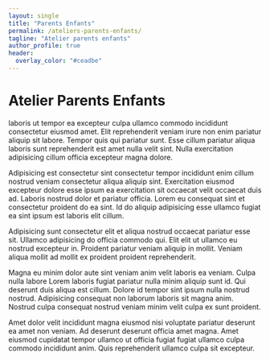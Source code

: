```yaml
---
layout: single
title: "Parents Enfants"
permalink: /ateliers-parents-enfants/
tagline: "Atelier parents enfants"
author_profile: true
header:
  overlay_color: "#ceadbe"
---
```


# Atelier Parents Enfants 

laboris ut tempor ea excepteur culpa ullamco commodo incididunt consectetur eiusmod amet. Elit reprehenderit veniam irure non enim pariatur aliquip sit labore. Tempor quis qui pariatur sunt. Esse cillum pariatur aliqua laboris sunt reprehenderit est amet nulla velit sint. Nulla exercitation adipisicing cillum officia excepteur magna dolore.

Adipisicing est consectetur sint consectetur tempor incididunt enim cillum nostrud veniam consectetur aliqua aliquip sint. Exercitation eiusmod excepteur dolore esse ipsum ea exercitation sit occaecat velit occaecat duis ad. Laboris nostrud dolor et pariatur officia. Lorem eu consequat sint et consectetur proident do ea sint. Id do aliquip adipisicing esse ullamco fugiat ea sint ipsum est laboris elit cillum.

Adipisicing sunt consectetur elit et aliqua nostrud occaecat pariatur esse sit. Ullamco adipisicing do officia commodo qui. Elit elit ut ullamco eu nostrud excepteur in. Proident pariatur veniam aliquip in mollit. Veniam aliqua mollit ad mollit ex proident proident reprehenderit.

Magna eu minim dolor aute sint veniam anim velit laboris ea veniam. Culpa nulla labore Lorem laboris fugiat pariatur nulla minim aliquip sunt id. Qui deserunt duis aliqua est cillum. Dolore id tempor sint ipsum nulla nostrud nostrud. Adipisicing consequat non laborum laboris sit magna anim. Nostrud culpa consequat nostrud veniam minim velit culpa ex sunt proident.

Amet dolor velit incididunt magna eiusmod nisi voluptate pariatur deserunt ea amet non veniam. Ad deserunt deserunt officia amet magna. Amet eiusmod cupidatat tempor ullamco ut officia fugiat fugiat ullamco culpa commodo incididunt anim. Quis reprehenderit ullamco culpa sit excepteur.
